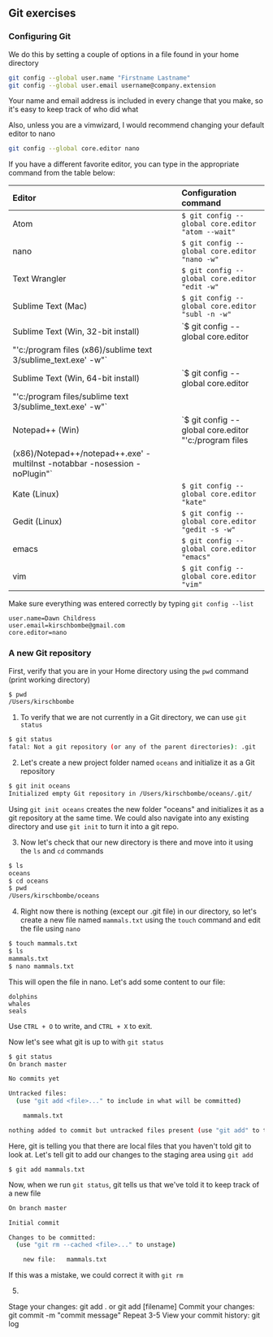 ## Git exercises

### Configuring Git
We do this by setting a couple of options in a file found in your home directory

```bash
git config --global user.name "Firstname Lastname"
git config --global user.email username@company.extension
```

Your name and email address is included in every change that you make, so it's easy to keep track of who did what

Also, unless you are a vimwizard, I would recommend changing your default editor to nano

```bash
git config --global core.editor nano
```

If you have a different favorite editor, you can type in the appropriate
command from the table below:

| Editor             | Configuration command                            |
|:-------------------|:-------------------------------------------------|
|Atom | `$ git config --global core.editor "atom --wait"`|
| nano               | `$ git config --global core.editor "nano -w"`    |
| Text Wrangler      | `$ git config --global core.editor "edit -w"`    |
| Sublime Text (Mac) | `$ git config --global core.editor "subl -n -w"` |
| Sublime Text (Win, 32-bit install) | `$ git config --global core.editor
"'c:/program files (x86)/sublime text 3/sublime_text.exe' -w"` |
| Sublime Text (Win, 64-bit install) | `$ git config --global core.editor
"'c:/program files/sublime text 3/sublime_text.exe' -w"` |
| Notepad++ (Win)    | `$ git config --global core.editor "'c:/program files
(x86)/Notepad++/notepad++.exe' -multiInst -notabbar -nosession -noPlugin"`|
| Kate (Linux)       | `$ git config --global core.editor "kate"`       |
| Gedit (Linux)      | `$ git config --global core.editor "gedit -s -w"`   |
| emacs              | `$ git config --global core.editor "emacs"`   |
| vim                | `$ git config --global core.editor "vim"`   |

Make sure everything was entered correctly by typing `git config --list`

~~~{.output}
user.name=Dawn Childress
user.email=kirschbombe@gmail.com
core.editor=nano
~~~

### A new Git repository

First, verify that you are in your Home directory using the `pwd` command (print working directory)
```bash
$ pwd
/Users/kirschbombe
```
1. To verify that we are not currently in a Git directory, we can use `git status`
```bash
$ git status
fatal: Not a git repository (or any of the parent directories): .git
```
2. Let's create a new project folder named `oceans` and initialize it as a Git repository
```bash
$ git init oceans
Initialized empty Git repository in /Users/kirschbombe/oceans/.git/
```
Using `git init oceans` creates the new folder "oceans" and initializes it as a git repository at the same time. We could also navigate into any existing directory and use `git init` to turn it into a git repo.

3. Now let's check that our new directory is there and move into it using the `ls` and `cd` commands
```bash
$ ls
oceans
$ cd oceans
$ pwd
/Users/kirschbombe/oceans
```

4. Right now there is nothing (except our .git file) in our directory, so let's create a new file named `mammals.txt` using the `touch` command and edit the file using `nano`
```bash
$ touch mammals.txt
$ ls
mammals.txt
$ nano mammals.txt
```
This will open the file in nano. Let's add some content to our file:
```
dolphins
whales
seals
```
Use `CTRL + O` to write, and `CTRL + X` to exit.

Now let's see what git is up to with `git status`

~~~bash
$ git status
On branch master

No commits yet

Untracked files:
  (use "git add <file>..." to include in what will be committed)

	mammals.txt

nothing added to commit but untracked files present (use "git add" to track)
~~~

Here, git is telling you that there are local files that you haven't told git to look at. Let's tell git to add our changes to the staging area using `git add`

~~~
$ git add mammals.txt
~~~

Now, when we run `git status`, git tells us that we've told it to keep track of a new file

~~~bash
On branch master

Initial commit

Changes to be committed:
  (use "git rm --cached <file>..." to unstage)

	new file:   mammals.txt
~~~

If this was a mistake, we could correct it with `git rm`

5. 
Stage your changes:  git add . or git add [filename]
Commit your changes:  git commit -m "commit message"
Repeat 3-5
View your commit history: git log
